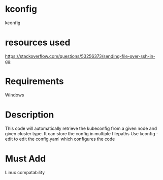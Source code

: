 # kconfig
kconfig

# resources used
https://stackoverflow.com/questions/53256373/sending-file-over-ssh-in-go

# Requirements
Windows

# Description
This code will automatically retrieve the kubeconfig from a given node and given cluster type. It can store the config in multiple filepaths
Use kconfig -edit to edit the config.yaml which configures the code

# Must Add
Linux compatability
